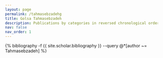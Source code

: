 ```yaml
---
layout: page
permalink: /tahmasebzadehg
title: Golsa Tahmasebzadeh
description: Publications by categories in reversed chronological order. Generated by jekyll-scholar.
nav: false
nav_order: 1
---
```


<!-- _pages/tahmasebzadehg.md -->
<div class="publications">

{% bibliography -f {{ site.scholar.bibliography }} --query @*[author ~= Tahmasebzadeh] %}

</div>
